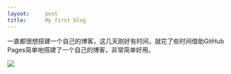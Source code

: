 ```yaml
---
layout:     post
title:      My first blog
---
```

一直都很想搭建一个自己的博客，这几天刚好有时间，就花了些时间借助GitHub Pages简单地搭建了一个自己的博客，非常简单好用。

![](https://pic.imgdb.cn/item/66a6478ad9c307b7e9f395fe.png)
